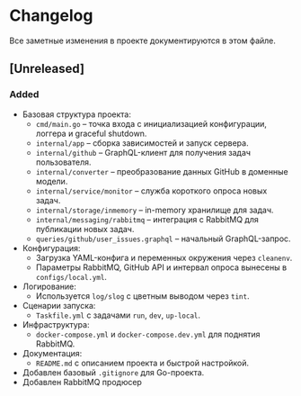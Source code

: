 # Changelog

Все заметные изменения в проекте документируются в этом файле.

<!-- ## [0.0.1] – 2025-06-08

### Added -->

## [Unreleased]

### Added

- Базовая структура проекта:
    - `cmd/main.go` – точка входа с инициализацией конфигурации, логгера и graceful shutdown.
    - `internal/app` – сборка зависимостей и запуск сервера.
    - `internal/github` – GraphQL-клиент для получения задач пользователя.
    - `internal/converter` – преобразование данных GitHub в доменные модели.
    - `internal/service/monitor` – служба короткого опроса новых задач.
    - `internal/storage/inmemory` – in-memory хранилище для задач.
    - `internal/messaging/rabbitmq` – интеграция с RabbitMQ для публикации новых задач.
    - `queries/github/user_issues.graphql` – начальный GraphQL-запрос.
- Конфигурация:
    - Загрузка YAML-конфига и переменных окружения через `cleanenv`.
    - Параметры RabbitMQ, GitHub API и интервал опроса вынесены в `configs/local.yml`.
- Логирование:
    - Используется `log/slog` с цветным выводом через `tint`.
- Сценарии запуска:
    - `Taskfile.yml` с задачами `run`, `dev`, `up-local`.
- Инфраструктура:
    - `docker-compose.yml` и `docker-compose.dev.yml` для поднятия RabbitMQ.
- Документация:
    - `README.md` с описанием проекта и быстрой настройкой.
- Добавлен базовый `.gitignore` для Go-проекта.
- Добавлен RabbitMQ продюсер
